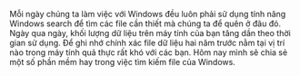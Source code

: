 Mỗi ngày chúng ta làm việc với Windows đều luôn phải sử dụng tính năng Windows search để tìm các file cần thiết mà chúng ta để quên ở đâu đó. Ngày qua ngày, khối lượng dữ liệu trên máy tính của bạn tăng dần theo thời gian sử dụng. Để ghi nhớ chính xác file dữ liệu hai năm trước nằm tại vị trí nào trong máy tính quả thực rất khó với các bạn. Hôm nay mình sẽ chia sẻ một số phần mềm hay trong việc tìm kiếm file của Windows.
